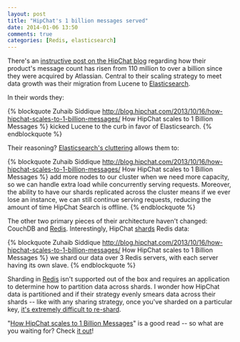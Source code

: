 ```yaml
---
layout: post
title: "HipChat's 1 billion messages served"
date: 2014-01-06 13:50
comments: true
categories: [Redis, elasticsearch]
---
```



There's an [instructive post on the HipChat blog](http://blog.hipchat.com/2013/10/16/how-hipchat-scales-to-1-billion-messages/) regarding how their product's message count has risen from 110 million to over a billion since they were acquired by Atlassian. Central to their scaling strategy to meet data growth was their migration from Lucene to [Elasticsearch](http://thediscoblog.com/blog/categories/elasticsearch/). 

<!-- more -->

In their words they:

{% blockquote Zuhaib Siddique http://blog.hipchat.com/2013/10/16/how-hipchat-scales-to-1-billion-messages/ How HipChat scales to 1 Billion Messages %}
kicked Lucene to the curb in favor of Elasticsearch.
{% endblockquote %}

Their reasoning? [Elasticsearch's cluttering](http://thediscoblog.com/blog/2013/09/03/effortless-elasticsearch-clustering/)  allows them to:

{% blockquote Zuhaib Siddique http://blog.hipchat.com/2013/10/16/how-hipchat-scales-to-1-billion-messages/ How HipChat scales to 1 Billion Messages %}
add more nodes to our cluster when we need more capacity, so we can handle extra load while concurrently serving requests. Moreover, the ability to have our shards replicated across the cluster means if we ever lose an instance, we can still continue serving requests, reducing the amount of time HipChat Search is offline.
{% endblockquote %}

The other two primary pieces of their architecture haven't changed: CouchDB and [Redis](http://thediscoblog.com/blog/categories/redis/). Interestingly, HipChat [shards](http://www.ibm.com/developerworks/library/j-javadev2-11/) Redis data:

{% blockquote Zuhaib Siddique http://blog.hipchat.com/2013/10/16/how-hipchat-scales-to-1-billion-messages/ How HipChat scales to 1 Billion Messages %}
we shard our data over 3 Redis servers, with each server having its own slave.
{% endblockquote %}

Sharding in [Redis](http://redis.io/) isn't supported out of the box and requires an application to determine how to partition data across shards.  I wonder how HipChat data is partitioned and if their strategy evenly smears data across their shards -- like with any sharing strategy, once you've sharded on a particular key, [it's extremely difficult to re-shard](http://www.javaworld.com/article/2073449/think-twice-before-sharding.html). 

"[How HipChat scales to 1 Billion Messages](http://blog.hipchat.com/2013/10/16/how-hipchat-scales-to-1-billion-messages/)" is a good read -- so what are you waiting for? Check [it out](http://blog.hipchat.com/2013/10/16/how-hipchat-scales-to-1-billion-messages/)! 
 